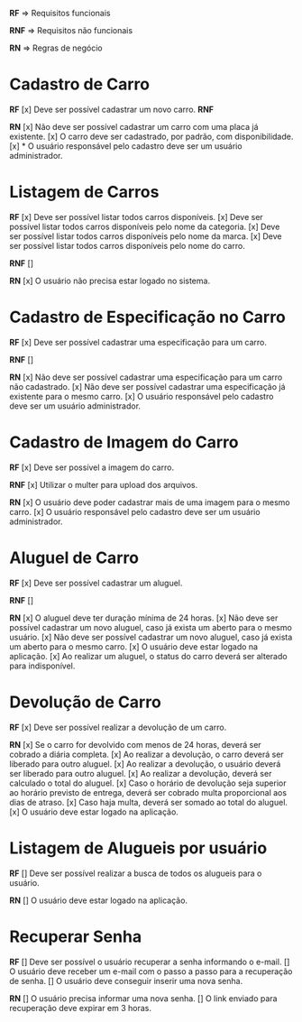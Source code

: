 **RF** => Requisitos funcionais

**RNF** => Requisitos não funcionais

**RN** => Regras de negócio

# Cadastro de Carro

**RF**
[x] Deve ser possível cadastrar um novo carro.
**RNF**

**RN**
[x] Não deve ser possível cadastrar um carro com uma placa já existente.
[x] O carro deve ser cadastrado, por padrão, com disponibilidade.
[x] * O usuário responsável pelo cadastro deve ser um usuário administrador.

# Listagem de Carros

**RF**
[x] Deve ser possível listar todos carros disponíveis.
[x] Deve ser possível listar todos carros disponíveis pelo nome da categoria.
[x] Deve ser possível listar todos carros disponíveis pelo nome da marca.
[x] Deve ser possível listar todos carros disponíveis pelo nome do carro.

**RNF**
[]

**RN**
[x] O usuário não precisa estar logado no sistema.

# Cadastro de Especificação no Carro

**RF**
[x] Deve ser possível cadastrar uma especificação para um carro.

**RNF**
[]

**RN**
[x] Não deve ser possível cadastrar uma especificação para um carro não cadastrado.
[x] Não deve ser possível cadastrar uma especificação já existente para o mesmo carro.
[x] O usuário responsável pelo cadastro deve ser um usuário administrador.

# Cadastro de Imagem do Carro

**RF**
[x] Deve ser possível a imagem do carro.

**RNF**
[x] Utilizar o multer para upload dos arquivos.

**RN**
[x] O usuário deve poder cadastrar mais de uma imagem para o mesmo carro.
[x] O usuário responsável pelo cadastro deve ser um usuário administrador.

# Aluguel de Carro

**RF**
[x] Deve ser possível cadastrar um aluguel.

**RNF**
[]

**RN**
[x] O aluguel deve ter duração mínima de 24 horas.
[x] Não deve ser possível cadastrar um novo aluguel, caso já exista um aberto para o mesmo usuário.
[x] Não deve ser possível cadastrar um novo aluguel, caso já exista um aberto para o mesmo carro.
[x] O usuário deve estar logado na aplicação.
[x] Ao realizar um aluguel, o status do carro deverá ser alterado para indisponível.

# Devolução de Carro

**RF**
[x] Deve ser possível realizar a devolução de um carro.

**RN**
[x] Se o carro for devolvido com menos de 24 horas, deverá ser cobrado a diária completa.
[x] Ao realizar a devolução, o carro deverá ser liberado para outro aluguel.
[x] Ao realizar a devolução, o usuário deverá ser liberado para outro aluguel.
[x] Ao realizar a devolução, deverá ser calculado o total do aluguel.
[x] Caso o horário de devolução seja superior ao horário previsto de entrega, deverá ser cobrado multa proporcional aos dias de atraso.
[x] Caso haja multa, deverá ser somado ao total do aluguel.
[x] O usuário deve estar logado na aplicação.

# Listagem de Alugueis por usuário

**RF**
[] Deve ser possível realizar a busca de todos os alugueis para o usuário.

**RN**
[] O usuário deve estar logado na aplicação.

# Recuperar Senha

**RF**
[] Deve ser possível o usuário recuperar a senha informando o e-mail.
[] O usuário deve receber um e-mail com o passo a passo para a recuperação de senha.
[] O usuário deve conseguir inserir uma nova senha.

**RN**
[] O usuário precisa informar uma nova senha.
[] O link enviado para recuperação deve expirar em 3 horas.
